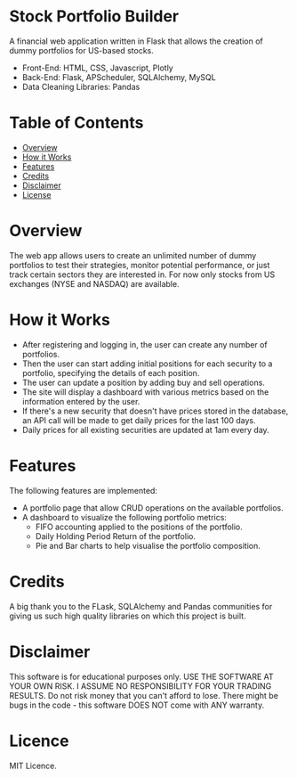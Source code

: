 # Stock Portfolio Builder

A financial web application written in Flask that allows the creation of dummy portfolios for US-based stocks.

* Front-End: HTML, CSS, Javascript, Plotly
* Back-End: Flask, APScheduler, SQLAlchemy, MySQL
* Data Cleaning Libraries: Pandas

# Table of Contents

- [Overview](https://github.com/will-i-amv/portfolio-builder-flask#Overview)
- [How it Works](https://github.com/will-i-amv/portfolio-builder-flask#Installation)
- [Features](https://github.com/will-i-amv/portfolio-builder-flask#Features)
- [Credits](https://github.com/will-i-amv/portfolio-builder-flask#Credits)
- [Disclaimer](https://github.com/will-i-amv/portfolio-builder-flask#Disclaimer)
- [License](https://github.com/will-i-amv/portfolio-builder-flask#License)

# Overview

The web app allows users to create an unlimited number of dummy portfolios to test their strategies, monitor potential performance, or just track certain sectors they are interested in. For now only stocks from US exchanges (NYSE and NASDAQ) are available.

# How it Works

* After registering and logging in, the user can create any number of portfolios.
* Then the user can start adding initial positions for each security to a portfolio, specifying the details of each position. 
* The user can update a position by adding buy and sell operations.
* The site will display a dashboard with various metrics based on the information entered by the user. 
* If there's a new security that doesn't have prices stored in the database, an API call will be made to get daily prices for the last 100 days. 
* Daily prices for all existing securities are updated at 1am every day.

# Features

The following features are implemented:
* A portfolio page that allow CRUD operations on the available portfolios.
* A dashboard to visualize the following portfolio metrics:
    - FIFO accounting applied to the positions of the portfolio.
    - Daily Holding Period Return of the portfolio.
    - Pie and Bar charts to help visualise the portfolio composition.

# Credits

A big thank you to the FLask, SQLAlchemy and Pandas communities for giving us such high quality libraries on which this project is built.

# Disclaimer

This software is for educational purposes only. USE THE SOFTWARE AT YOUR OWN RISK. I ASSUME NO RESPONSIBILITY FOR YOUR TRADING RESULTS. Do not risk money that you can't afford to lose. There might be bugs in the code - this software DOES NOT come with ANY warranty.

# Licence

MIT Licence.
